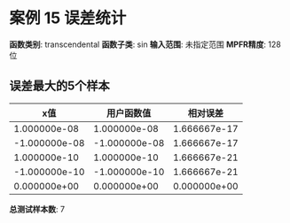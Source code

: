 # 案例 15 误差统计

**函数类别**: transcendental
**函数子类**: sin
**输入范围**: 未指定范围
**MPFR精度**: 128 位

## 误差最大的5个样本

| x值 | 用户函数值 | 相对误差 |
|-----|-----------|----------|
| 1.000000e-08 | 1.000000e-08 | 1.666667e-17 |
| -1.000000e-08 | -1.000000e-08 | 1.666667e-17 |
| 1.000000e-10 | 1.000000e-10 | 1.666667e-21 |
| -1.000000e-10 | -1.000000e-10 | 1.666667e-21 |
| 0.000000e+00 | 0.000000e+00 | 0.000000e+00 |

**总测试样本数**: 7
